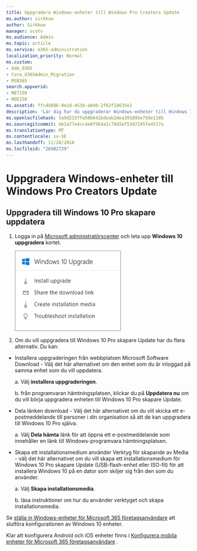 ```yaml
---
title: Uppgradera Windows-enheter till Windows Pro Creators Update
ms.author: sirkkuw
author: Sirkkuw
manager: scotv
ms.audience: Admin
ms.topic: article
ms.service: o365-administration
localization_priority: Normal
ms.custom:
- Adm_O365
- Core_O365Admin_Migration
- MSB365
search.appverid:
- MET150
- MOE150
ms.assetid: ffc4d886-9e1d-453d-a0d0-2f62f18635e2
description: 'Lär dig hur du uppgraderar Windows-enheter till Windows 10 Pro skapare Update. '
ms.openlocfilehash: 5a9d232ffa50b642bdeab2dea391895e759e118b
ms.sourcegitcommit: eb1a77e4cc4e8f564a1c78d2ef53d7245fe4517a
ms.translationtype: MT
ms.contentlocale: sv-SE
ms.lasthandoff: 11/28/2018
ms.locfileid: "26982729"
---
```

# <a name="upgrade-windows-devices-to-windows-pro-creators-update"></a>Uppgradera Windows-enheter till Windows Pro Creators Update

## <a name="upgrade-to-windows-10-pro-creators-update"></a>Uppgradera till Windows 10 Pro skapare uppdatera

1. Logga in på [Microsoft administratörscenter](https://portal.office.com/adminportal/home) och leta upp **Windows 10 uppgradera** kortet. 
    
    ![Windows 10 uppgradera kortet i administratörscenter.](media/066f47bf-7b88-4fea-8fd0-82798ea66716.png)
  
2. Om du vill uppgradera till Windows 10 Pro skapare Update har du flera alternativ. Du kan:
    
- Installera uppgraderingen från webbplatsen Microsoft Software Download - Välj det här alternativet om den enhet som du är inloggad på samma enhet som du vill uppdatera.
    
  a. Välj **installera uppgraderingen**.
    
  b. från programvaran hämtningsplatsen, klickar du på **Uppdatera nu** om du vill börja uppgradera enheten till Windows 10 Pro skapare Update. 
    
- Dela länken download - Välj det här alternativet om du vill skicka ett e-postmeddelande till personer i din organisation så att de kan uppgradera till Windows 10 Pro själva.
 
   a. Välj **Dela hämta** länk för att öppna ett e-postmeddelande som innehåller en länk till Windows-programvara hämtningsplatsen. 
    
 - Skapa ett installationsmedium använder Verktyg för skapande av Media - välj det här alternativet om du vill skapa ett installationsmedium för Windows 10 Pro skapare Update (USB-flash-enhet eller ISO-fil) för att installera Windows 10 på en dator som skiljer sig från den som du använder.
    
    a. Välj **Skapa installationsmedia**.
    
    b. läsa instruktioner om hur du använder verktyget och skapa installationsmedia. 
    
Se [ställa in Windows-enheter för Microsoft 365 företagsanvändare](set-up-windows-devices.md) att slutföra konfigurationen av Windows 10 enheter. 
  
Klar att konfigurera Android och iOS enheter finns i [Konfigurera mobila enheter för Microsoft 365 företagsanvändare](set-up-mobile-devices.md) . 
  
